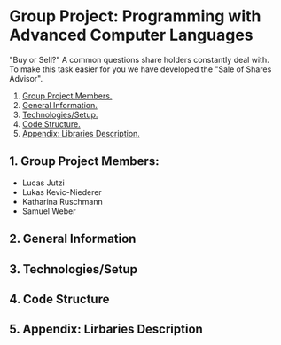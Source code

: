 # Group Project: Programming with Advanced Computer Languages

"Buy or Sell?" A common questions share holders constantly deal with. <br>
To make this task easier for you we have developed the "Sale of Shares Advisor". 

1. [ Group Project Members. ](#memb)
2. [ General Information. ](#desc)
3. [ Technologies/Setup. ](#usage)
4. [ Code Structure. ](#code)
5. [ Appendix: Libraries Description. ](#app)

<a name="memb"></a>
## 1. Group Project Members:
- Lucas Jutzi
- Lukas Kevic-Niederer
- Katharina Ruschmann
- Samuel Weber

<a name="desc"></a>
## 2. General Information

<a name="usage"></a>
## 3. Technologies/Setup

<a name="code"></a>
## 4. Code Structure


<a name="app"></a>
## 5. Appendix: Lirbaries Description

